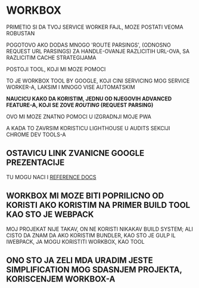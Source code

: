 # WORKBOX

PRIMETIO SI DA TVOJ SERVICE WORKER FAJL, MOZE POSTATI VEOMA ROBUSTAN

POGOTOVO AKO DODAS MNOGO 'ROUTE PARSINGS', (ODNOSNO REQUEST URL PARSINGS) ZA HANDLE-OVANJE RAZLICITIH URL-OVA, SA RAZLICITIM CACHE STRATEGIJAMA

POSTOJI TOOL, KOJI MI MOZE POMOCI

TO JE WORKBOX TOOL BY GOOGLE, KOJI CINI SERVICING MOG SERVICE WORKER-A, LAKSIM I MNOGO VISE AUTOMATSKIM

**NAUCICU KAKO DA KORISTIM, JEDNU OD NJEGOVIH ADVANCED FEATURE-A, KOJI SE ZOVE *ROUTING* (REQUEST PARSING)**

OVO MI MOZE ZNATNO POMOCI U IZGRADNJI MOJE PWA

A KADA TO ZAVRSIM KORISTICU LIGHTHOUSE U AUDITS SEKCIJI CHROME DEV TOOLS-A

## OSTAVICU LINK ZVANICNE GOOGLE PREZENTACIJE

TU MOGU NACI I [REFERENCE DOCS](https://developers.google.com/web/tools/workbox/reference-docs/latest/)

## WORKBOX MI MOZE BITI POPRILICNO OD KORISTI AKO KORISTIM NA PRIMER BUILD TOOL KAO STO JE WEBPACK

MOJ PROJEKAT NIJE TAKAV, ON NE KORISTI NIKAKAV BUILD SYSTEM; ALI CISTO DA ZNAM DA AKO KORISTIM BUNDLER, KAO STO JE GULP IL IWEBPACK, JA MOGU KORISTITI WORKBOX, KAO TOOL

## ONO STO JA ZELI MDA URADIM JESTE SIMPLIFICATION MOG SDASNJEM PROJEKTA, KORISCENJEM WORKBOX-A

